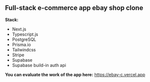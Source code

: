 ## Full-stack e-commerce app ebay shop clone

**Stack:**
- Next.js
- Typescript.js
- PostgreSQL
- Prisma.io
- Tailwindcss
- Stripe
- Supabase
- Supabase build-in auth api

**You can evaluate the work of the app here:** https://ebay-c.vercel.app